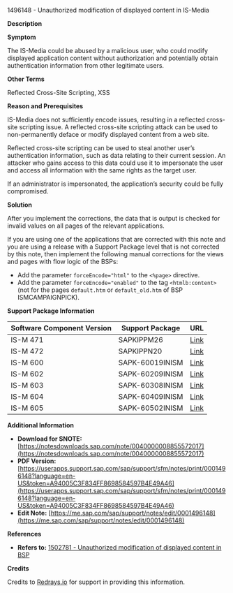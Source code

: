 1496148 - Unauthorized modification of displayed content in IS-Media

**Description**

**Symptom**

The IS-Media could be abused by a malicious user, who could modify displayed application content without authorization and potentially obtain authentication information from other legitimate users.

**Other Terms**

Reflected Cross-Site Scripting, XSS

**Reason and Prerequisites**

IS-Media does not sufficiently encode issues, resulting in a reflected cross-site scripting issue. A reflected cross-site scripting attack can be used to non-permanently deface or modify displayed content from a web site.

Reflected cross-site scripting can be used to steal another user’s authentication information, such as data relating to their current session. An attacker who gains access to this data could use it to impersonate the user and access all information with the same rights as the target user.

If an administrator is impersonated, the application’s security could be fully compromised.

**Solution**

After you implement the corrections, the data that is output is checked for invalid values on all pages of the relevant applications.

If you are using one of the applications that are corrected with this note and you are using a release with a Support Package level that is not corrected by this note, then implement the following manual corrections for the views and pages with flow logic of the BSPs:

- Add the parameter `forceEncode="html"` to the `<%page>` directive.
- Add the parameter `forceEncode="enabled"` to the tag `<htmlb:content>` (not for the pages `default.htm` or `default_old.htm` of BSP ISMCAMPAIGNPICK).

**Support Package Information**

| Software Component Version | Support Package        | URL                                                                                   |
|----------------------------|------------------------|---------------------------------------------------------------------------------------|
| IS-M 471                   | SAPKIPPM26             | [Link](https://me.sap.com/supportpackage/SAPKIPPM26)                                 |
| IS-M 472                   | SAPKIPPN20             | [Link](https://me.sap.com/supportpackage/SAPKIPPN20)                                 |
| IS-M 600                   | SAPK-60019INISM        | [Link](https://me.sap.com/supportpackage/SAPK-60019INISM)                            |
| IS-M 602                   | SAPK-60209INISM        | [Link](https://me.sap.com/supportpackage/SAPK-60209INISM)                            |
| IS-M 603                   | SAPK-60308INISM        | [Link](https://me.sap.com/supportpackage/SAPK-60308INISM)                            |
| IS-M 604                   | SAPK-60409INISM        | [Link](https://me.sap.com/supportpackage/SAPK-60409INISM)                            |
| IS-M 605                   | SAPK-60502INISM        | [Link](https://me.sap.com/supportpackage/SAPK-60502INISM)                            |

**Additional Information**

- **Download for SNOTE:** [https://notesdownloads.sap.com/note/0040000008855572017](https://notesdownloads.sap.com/note/0040000008855572017)
- **PDF Version:** [https://userapps.support.sap.com/sap/support/sfm/notes/print/0001496148?language=en-US&token=A94005C3F834FF8698584597B4E49A46](https://userapps.support.sap.com/sap/support/sfm/notes/print/0001496148?language=en-US&token=A94005C3F834FF8698584597B4E49A46)
- **Edit Note:** [https://me.sap.com/sap/support/notes/edit/0001496148](https://me.sap.com/sap/support/notes/edit/0001496148)

**References**

- **Refers to:** [1502781 - Unauthorized modification of displayed content in BSP](https://me.sap.com/notes/1502781)
  
**Credits**

Credits to [Redrays.io](https://redrays.io) for support in providing this information.